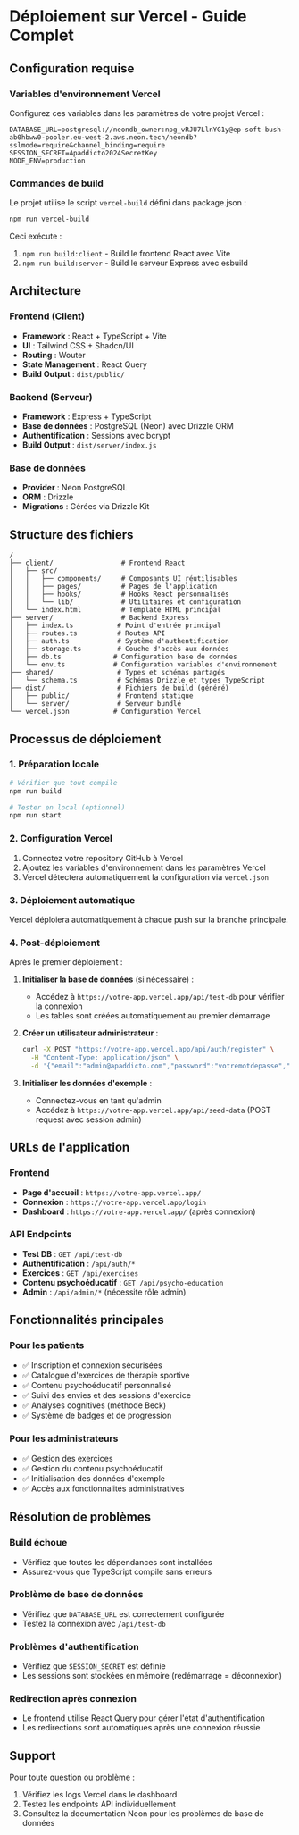 # Déploiement sur Vercel - Guide Complet

## Configuration requise

### Variables d'environnement Vercel

Configurez ces variables dans les paramètres de votre projet Vercel :

```
DATABASE_URL=postgresql://neondb_owner:npg_vRJU7LlnYG1y@ep-soft-bush-ab0hbww0-pooler.eu-west-2.aws.neon.tech/neondb?sslmode=require&channel_binding=require
SESSION_SECRET=Apaddicto2024SecretKey
NODE_ENV=production
```

### Commandes de build

Le projet utilise le script `vercel-build` défini dans package.json :

```bash
npm run vercel-build
```

Ceci exécute :
1. `npm run build:client` - Build le frontend React avec Vite
2. `npm run build:server` - Build le serveur Express avec esbuild

## Architecture

### Frontend (Client)
- **Framework** : React + TypeScript + Vite
- **UI** : Tailwind CSS + Shadcn/UI
- **Routing** : Wouter
- **State Management** : React Query
- **Build Output** : `dist/public/`

### Backend (Serveur)
- **Framework** : Express + TypeScript
- **Base de données** : PostgreSQL (Neon) avec Drizzle ORM
- **Authentification** : Sessions avec bcrypt
- **Build Output** : `dist/server/index.js`

### Base de données
- **Provider** : Neon PostgreSQL
- **ORM** : Drizzle
- **Migrations** : Gérées via Drizzle Kit

## Structure des fichiers

```
/
├── client/                 # Frontend React
│   ├── src/
│   │   ├── components/     # Composants UI réutilisables
│   │   ├── pages/          # Pages de l'application
│   │   ├── hooks/          # Hooks React personnalisés
│   │   └── lib/            # Utilitaires et configuration
│   └── index.html          # Template HTML principal
├── server/                 # Backend Express
│   ├── index.ts           # Point d'entrée principal
│   ├── routes.ts          # Routes API
│   ├── auth.ts            # Système d'authentification
│   ├── storage.ts         # Couche d'accès aux données
│   ├── db.ts             # Configuration base de données
│   └── env.ts            # Configuration variables d'environnement
├── shared/                # Types et schémas partagés
│   └── schema.ts          # Schémas Drizzle et types TypeScript
├── dist/                  # Fichiers de build (généré)
│   ├── public/            # Frontend statique
│   └── server/            # Serveur bundlé
└── vercel.json           # Configuration Vercel
```

## Processus de déploiement

### 1. Préparation locale

```bash
# Vérifier que tout compile
npm run build

# Tester en local (optionnel)
npm run start
```

### 2. Configuration Vercel

1. Connectez votre repository GitHub à Vercel
2. Ajoutez les variables d'environnement dans les paramètres Vercel
3. Vercel détectera automatiquement la configuration via `vercel.json`

### 3. Déploiement automatique

Vercel déploiera automatiquement à chaque push sur la branche principale.

### 4. Post-déploiement

Après le premier déploiement :

1. **Initialiser la base de données** (si nécessaire) :
   - Accédez à `https://votre-app.vercel.app/api/test-db` pour vérifier la connexion
   - Les tables sont créées automatiquement au premier démarrage

2. **Créer un utilisateur administrateur** :
   ```bash
   curl -X POST "https://votre-app.vercel.app/api/auth/register" \
     -H "Content-Type: application/json" \
     -d '{"email":"admin@apaddicto.com","password":"votremotdepasse","firstName":"Admin","lastName":"Système","role":"admin"}'
   ```

3. **Initialiser les données d'exemple** :
   - Connectez-vous en tant qu'admin
   - Accédez à `https://votre-app.vercel.app/api/seed-data` (POST request avec session admin)

## URLs de l'application

### Frontend
- **Page d'accueil** : `https://votre-app.vercel.app/`
- **Connexion** : `https://votre-app.vercel.app/login`
- **Dashboard** : `https://votre-app.vercel.app/` (après connexion)

### API Endpoints
- **Test DB** : `GET /api/test-db`
- **Authentification** : `/api/auth/*`
- **Exercices** : `GET /api/exercises`
- **Contenu psychoéducatif** : `GET /api/psycho-education`
- **Admin** : `/api/admin/*` (nécessite rôle admin)

## Fonctionnalités principales

### Pour les patients
- ✅ Inscription et connexion sécurisées
- ✅ Catalogue d'exercices de thérapie sportive
- ✅ Contenu psychoéducatif personnalisé
- ✅ Suivi des envies et des sessions d'exercice
- ✅ Analyses cognitives (méthode Beck)
- ✅ Système de badges et de progression

### Pour les administrateurs
- ✅ Gestion des exercices
- ✅ Gestion du contenu psychoéducatif
- ✅ Initialisation des données d'exemple
- ✅ Accès aux fonctionnalités administratives

## Résolution de problèmes

### Build échoue
- Vérifiez que toutes les dépendances sont installées
- Assurez-vous que TypeScript compile sans erreurs

### Problème de base de données
- Vérifiez que `DATABASE_URL` est correctement configurée
- Testez la connexion avec `/api/test-db`

### Problèmes d'authentification
- Vérifiez que `SESSION_SECRET` est définie
- Les sessions sont stockées en mémoire (redémarrage = déconnexion)

### Redirection après connexion
- Le frontend utilise React Query pour gérer l'état d'authentification
- Les redirections sont automatiques après une connexion réussie

## Support

Pour toute question ou problème :
1. Vérifiez les logs Vercel dans le dashboard
2. Testez les endpoints API individuellement
3. Consultez la documentation Neon pour les problèmes de base de données